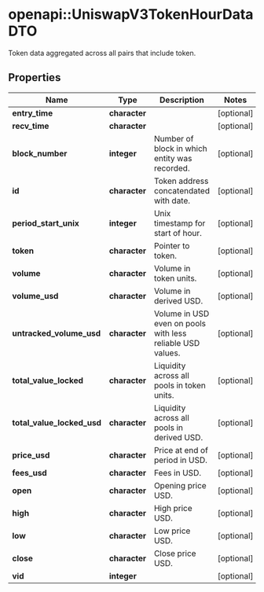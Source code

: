 # openapi::UniswapV3TokenHourDataDTO

Token data aggregated across all pairs that include token.

## Properties
Name | Type | Description | Notes
------------ | ------------- | ------------- | -------------
**entry_time** | **character** |  | [optional] 
**recv_time** | **character** |  | [optional] 
**block_number** | **integer** | Number of block in which entity was recorded. | [optional] 
**id** | **character** | Token address concatendated with date. | [optional] 
**period_start_unix** | **integer** | Unix timestamp for start of hour. | [optional] 
**token** | **character** | Pointer to token. | [optional] 
**volume** | **character** | Volume in token units. | [optional] 
**volume_usd** | **character** | Volume in derived USD. | [optional] 
**untracked_volume_usd** | **character** | Volume in USD even on pools with less reliable USD values. | [optional] 
**total_value_locked** | **character** | Liquidity across all pools in token units. | [optional] 
**total_value_locked_usd** | **character** | Liquidity across all pools in derived USD. | [optional] 
**price_usd** | **character** | Price at end of period in USD. | [optional] 
**fees_usd** | **character** | Fees in USD. | [optional] 
**open** | **character** | Opening price USD. | [optional] 
**high** | **character** | High price USD. | [optional] 
**low** | **character** | Low price USD. | [optional] 
**close** | **character** | Close price USD. | [optional] 
**vid** | **integer** |  | [optional] 



